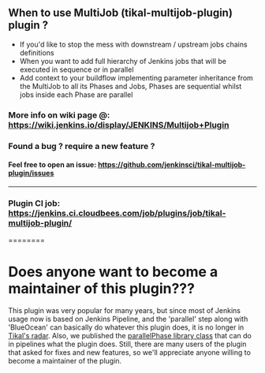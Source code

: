 ## When to use MultiJob (tikal-multijob-plugin) plugin ?
- If you'd like to stop the mess with downstream / upstream jobs chains definitions
- When you want to add full hierarchy of Jenkins jobs that will be executed in sequence or in parallel
- Add context to your buildflow implementing parameter inheritance from the MultiJob to all its Phases and Jobs, Phases are sequential whilst jobs inside each Phase are parallel

### More info on wiki page @: https://wiki.jenkins.io/display/JENKINS/Multijob+Plugin

### Found a bug ? require a new feature ?
#### Feel free to open an issue: https://github.com/jenkinsci/tikal-multijob-plugin/issues
****
### Plugin CI job: https://jenkins.ci.cloudbees.com/job/plugins/job/tikal-multijob-plugin/

========
# Does anyone want to become a maintainer of this plugin???
This plugin was very popular for many years, but since most of Jenkins usage now is based on Jenkins Pipeline, and the 'parallel' step along with 'BlueOcean' can basically do whatever this plugin does, it is no longer in [Tikal's radar](https://fullstackradar.tikalk.com/tikal/radar/index.html).
Also, we published the [parallelPhase library class](https://github.com/TikalCI/tci-library/blob/master/src/tci/pipeline/parallelPhase.groovy) that can do in pipelines what the plugin does.
Still, there are many users of the plugin that asked for fixes and new features, so we'll appreciate anyone willing to become a maintainer of the plugin.

